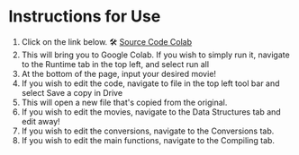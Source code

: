 # Instructions for Use

1. Click on the link below.
    🛠️ [Source Code Colab](https://colab.research.google.com/drive/19SRfhT24gWnXcTtiDNyVIQDqZN0-4aSl?usp=sharing) 
4. This will bring you to Google Colab. If you wish to simply run it, navigate to the Runtime tab in the top left, and select run all
  5. At the bottom of the page, input your desired movie!
6. If you wish to edit the code, navigate to file in the top left tool bar and select Save a copy in Drive
7. This will open a new file that's copied from the original.
8. If you wish to edit the movies, navigate to the Data Structures tab and edit away!
9. If you wish to edit the conversions, navigate to the Conversions tab.
10. If you wish to edit the main functions, navigate to the Compiling tab. 

